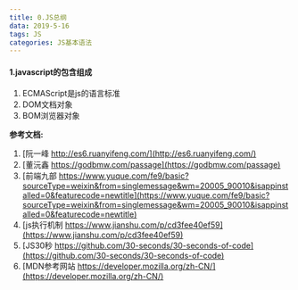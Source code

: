 ```yaml
---
title: 0.JS总纲
data: 2019-5-16
tags: JS
categories: JS基本语法
---
```


#### 1.javascript的包含组成
1. ECMAScript是js的语言标准
1. DOM文档对象
1. BOM浏览器对象

**参考文档:**
1. [阮一峰 http://es6.ruanyifeng.com/](http://es6.ruanyifeng.com/)
1. [董沅鑫 https://godbmw.com/passage](https://godbmw.com/passage)
1. [前端九部 https://www.yuque.com/fe9/basic?sourceType=weixin&from=singlemessage&wm=20005_90010&isappinstalled=0&featurecode=newtitle](https://www.yuque.com/fe9/basic?sourceType=weixin&from=singlemessage&wm=20005_90010&isappinstalled=0&featurecode=newtitle)
1. [js执行机制 https://www.jianshu.com/p/cd3fee40ef59](https://www.jianshu.com/p/cd3fee40ef59)
1.  [JS30秒 https://github.com/30-seconds/30-seconds-of-code](https://github.com/30-seconds/30-seconds-of-code)
1.  [MDN参考网站  https://developer.mozilla.org/zh-CN/](https://developer.mozilla.org/zh-CN/)


